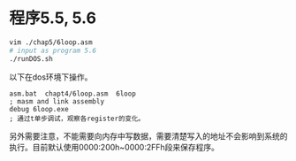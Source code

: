 
# 程序5.5, 5.6

```bash
vim ./chap5/6loop.asm
# input as program 5.6
./runDOS.sh

```

以下在dos环境下操作。

```dos
asm.bat  chapt4/6loop.asm  6loop
; masm and link assembly
debug 6loop.exe
; 通过t单步调试，观察各register的变化。
```

另外需要注意，不能需要向内存中写数据，需要清楚写入的地址不会影响到系统的执行。目前默认使用0000:200h~0000:2FFh段来保存程序。


